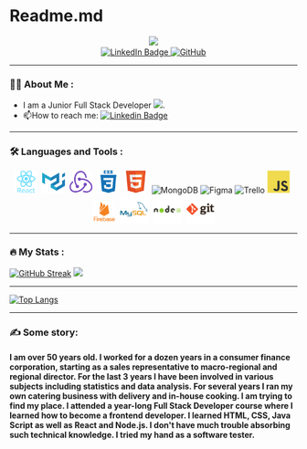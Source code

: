 # Readme.md

<div id="header" align="center">
  <img src="https://media.giphy.com/media/M9gbBd9nbDrOTu1Mqx/giphy.gif" width="70"/>
</div>
<div id="badges" align="center">
  <a href="https://www.linkedin.com/in/maciej-kociemski">
    <img src="https://img.shields.io/badge/LinkedIn-blue?style=for-the-badge&logo=linkedin&logoColor=white" alt="LinkedIn Badge"/>
  </a>
  <a href="https://github.com/MaciejKociemski?tab=repositories">
    <img src="https://img.shields.io/badge/GitHub-white?style=for-the-badge&logo=github&logoColor=black" alt="GitHub"/>
  </a>
</div>



---

### :man_technologist: About Me :

- I am a Junior Full Stack Developer <img src="https://media.giphy.com/media/WUlplcMpOCEmTGBtBW/giphy.gif" width="30">.
- :mailbox:How to reach me: [![Linkedin Badge](https://img.shields.io/badge/-myprofil-blue?style=flat&logo=Linkedin&logoColor=white)](https://linkedin.com/in/maciej-kociemski)

---


### :hammer_and_wrench: Languages and Tools :
<div align="center">
 
  <img src="https://github.com/devicons/devicon/blob/master/icons/react/react-original-wordmark.svg" title="React" alt="React" width="40" height="40"/>&nbsp;
  <img src="https://github.com/devicons/devicon/blob/master/icons/materialui/materialui-original.svg" title="Material UI" alt="Material UI" width="40" height="40"/>&nbsp;
  <img src="https://github.com/devicons/devicon/blob/master/icons/redux/redux-original.svg" title="Redux" alt="Redux " width="40" height="40"/>&nbsp;
  <img src="https://github.com/devicons/devicon/blob/master/icons/css3/css3-plain-wordmark.svg"  title="CSS3" alt="CSS" width="40" height="40"/>&nbsp;
  <img src="https://github.com/devicons/devicon/blob/master/icons/html5/html5-original.svg" title="HTML5" alt="HTML" width="40" height="40"/>&nbsp;
  ![MongoDB](https://img.shields.io/badge/MongoDB-%234ea94b.svg?style=for-the-badge&logo=mongodb&logoColor=white) 
  ![Figma](https://img.shields.io/badge/figma-%23F24E1E.svg?style=for-the-badge&logo=figma&logoColor=white) 
  ![Trello](https://img.shields.io/badge/Trello-%23026AA7.svg?style=for-the-badge&logo=Trello&logoColor=white)
  <img src="https://github.com/devicons/devicon/blob/master/icons/javascript/javascript-original.svg" title="JavaScript" alt="JavaScript" width="40" height="40"/>&nbsp;
  <img src="https://github.com/devicons/devicon/blob/master/icons/firebase/firebase-plain-wordmark.svg" title="Firebase" alt="Firebase" width="40" height="40"/>&nbsp;
  <img src="https://github.com/devicons/devicon/blob/master/icons/mysql/mysql-original-wordmark.svg" title="MySQL"  alt="MySQL" width="50" height="50"/>&nbsp;
  <img src="https://github.com/devicons/devicon/blob/master/icons/nodejs/nodejs-original-wordmark.svg" title="NodeJS" alt="NodeJS" width="50" height="50"/>&nbsp;
  <img src="https://github.com/devicons/devicon/blob/master/icons/git/git-original-wordmark.svg" title="Git" alt="Git"  width="50" height="50"/>
</div>

---

### :fire: My Stats :
[![GitHub Streak](https://streak-stats.demolab.com?user=MaciejKociemski&theme=dark&hide_border=false&border_radius=10 )](https://git.io/streak-stats)
![](https://github-readme-stats.vercel.app/api?username=MaciejKociemski&theme=monokai&hide_border=false&include_all_commits=false&count_private=false)<br/>

---


[![Top Langs](https://github-readme-stats.vercel.app/api/top-langs/?username=MaciejKociemski&layout=compact&theme=vision-friendly-dark)](https://github.com/anuraghazra/github-readme-stats)

---

### :writing_hand: Some story:
<h4>
I am over 50 years old. I worked for a dozen years in a consumer finance corporation, starting as a sales representative to macro-regional and regional director.  For the last 3 years I have been involved in various subjects including statistics and data analysis. For several years I ran my own catering business with delivery and in-house cooking. I am trying to find my place. I attended a year-long Full Stack Developer course where I learned how to become a frontend developer. I learned HTML, CSS, Java Script as well as React and Node.js. I don't have much trouble absorbing such technical knowledge. I tried my hand as a software tester.</h4>
